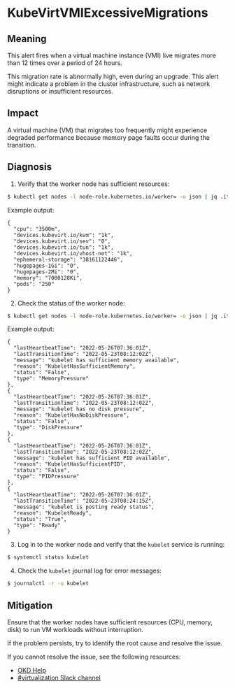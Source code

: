 # KubeVirtVMIExcessiveMigrations
<!--apinnick Nov 2022-->

## Meaning

This alert fires when a virtual machine instance (VMI) live migrates more than 12 times over a period of 24 hours.

This migration rate is abnormally high, even during an upgrade. This alert might indicate a problem in the cluster infrastructure, such as network disruptions or insufficient resources.

## Impact

A virtual machine (VM) that migrates too frequently might experience degraded performance because memory page faults occur during the transition.

## Diagnosis

1. Verify that the worker node has sufficient resources:
  ```bash
  $ kubectl get nodes -l node-role.kubernetes.io/worker= -o json | jq .items[].status.allocatable
  ```

Example output:
```
{
  "cpu": "3500m",
  "devices.kubevirt.io/kvm": "1k",
  "devices.kubevirt.io/sev": "0",
  "devices.kubevirt.io/tun": "1k",
  "devices.kubevirt.io/vhost-net": "1k",
  "ephemeral-storage": "38161122446",
  "hugepages-1Gi": "0",
  "hugepages-2Mi": "0",
  "memory": "7000128Ki",
  "pods": "250"
}
```
2. Check the status of the worker node:
  ```bash
  $ kubectl get nodes -l node-role.kubernetes.io/worker= -o json | jq .items[].status.conditions
  ```

Example output:
```
{
  "lastHeartbeatTime": "2022-05-26T07:36:01Z",
  "lastTransitionTime": "2022-05-23T08:12:02Z",
  "message": "kubelet has sufficient memory available",
  "reason": "KubeletHasSufficientMemory",
  "status": "False",
  "type": "MemoryPressure"
},
{
  "lastHeartbeatTime": "2022-05-26T07:36:01Z",
  "lastTransitionTime": "2022-05-23T08:12:02Z",
  "message": "kubelet has no disk pressure",
  "reason": "KubeletHasNoDiskPressure",
  "status": "False",
  "type": "DiskPressure"
},
{
  "lastHeartbeatTime": "2022-05-26T07:36:01Z",
  "lastTransitionTime": "2022-05-23T08:12:02Z",
  "message": "kubelet has sufficient PID available",
  "reason": "KubeletHasSufficientPID",
  "status": "False",
  "type": "PIDPressure"
},
{
  "lastHeartbeatTime": "2022-05-26T07:36:01Z",
  "lastTransitionTime": "2022-05-23T08:24:15Z",
  "message": "kubelet is posting ready status",
  "reason": "KubeletReady",
  "status": "True",
  "type": "Ready"
}
```
3. Log in to the worker node and verify that the `kubelet` service is running:
  ```bash
  $ systemctl status kubelet
  ```
4. Check the `kubelet` journal log for error messages:
  ```bash
  $ journalctl -r -u kubelet
  ```

## Mitigation

Ensure that the worker nodes have sufficient resources (CPU, memory, disk) to run VM workloads without interruption. 
 
If the problem persists, try to identify the root cause and resolve the issue. 

<!--CNV: If you cannot resolve the issue, log in to the [Customer Portal](https://access.redhat.com) and open a support case, attaching the artifacts gathered during the Diagnosis procedure.-->

<!--KVstart-->
If you cannot resolve the issue, see the following resources:

- [OKD Help](https://www.okd.io/help/)
- [#virtualization Slack channel](https://kubernetes.slack.com/channels/virtualization)
<!--KVend-->
